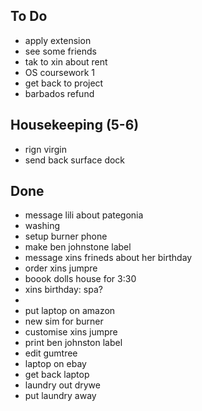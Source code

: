 ## To Do

- apply extension
- see some friends
- tak to xin about rent
- OS coursework 1
- get back to project
- barbados refund

## Housekeeping (5-6)

- rign virgin
- send back surface dock

## Done

- message lili about pategonia
- washing 
- setup burner phone 
- make ben johnstone label
- message xins frineds about her birthday 
- order xins jumpre 
- boook dolls house for 3:30
- xins birthday: spa?
- 
- put laptop on amazon
- new sim for burner 
- customise xins jumpre 
- print ben johnston label
- edit gumtree
- laptop on ebay 
- get back laptop
- laundry out drywe
- put laundry away
